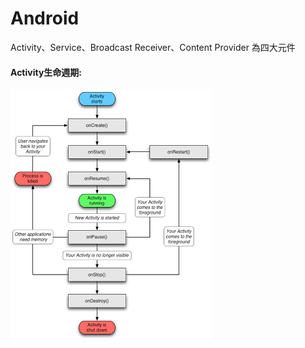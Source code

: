 # Android
Activity、Service、Broadcast Receiver、Content Provider 為四大元件

#### Activity生命週期:
![GitHub Logo](/images/activity_lifecycle.png)



